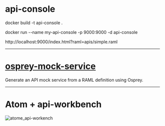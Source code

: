 # api-console


 docker build -t api-console .

 docker run --name my-api-console -p 9000:9000 -d api-console
 
 http://localhost:9000/index.html?raml=apis/simple.raml 
 
-------------------------------------------------------------

# [osprey-mock-service](https://github.com/mulesoft-labs/osprey-mock-service)  

  Generate an API mock service from a RAML definition using Osprey.
  
  
-------------------------------------------------------------

# Atom + api-workbench

![atome_api-workench](https://cloud.githubusercontent.com/assets/7684497/18092803/07ad9fea-6ece-11e6-8704-bba0cfed66cb.png)
